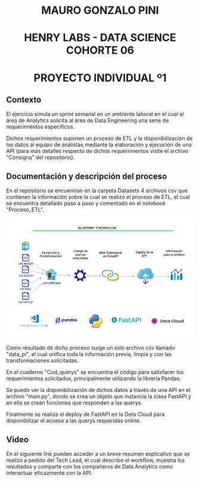  <h1 align=center> MAURO GONZALO PINI
 <h1 align=center> HENRY LABS - DATA SCIENCE COHORTE 06
 <h1 align=center> PROYECTO INDIVIDUAL º1
  
 

## **Contexto**

El ejercicio simula un sprint semanal en un ambiente laboral en el cual el área de Analytics solicita al área de Data Engineering una serie de requerimientos específicos. 

Dichos requerimientos suponen un proceso de ETL y la disponibilización de los datos al equipo de analistas mediante la elaboración y ejecución de una API (para más detalles respecto de dichos requerimientos visite el archivo "Consigna" del repositorio).

## **Documentación y descripción del proceso**

En el repositorio se encuentran en la carpeta Datasets 4 archivos csv que contienen la información sobre la cual se realizó el proceso de ETL, el cual se encuentra detallado paso a paso y comentado en el notebook "Proceso_ETL".

![](Datasets/Blueprint%20y%20Workflow.png)

Como resultado de dicho proceso surge un solo archivo csv llamado "data_pi", el cual unifica toda la información previa, limpia y con las transformaciones solicitadas.

En el cuaderno "Cod_querys" se encuentra el código para satisfacer los requerimientos solicitados, principalmente utilizando la librería Pandas.   

Se puede ver la disponibilización de dichos datos a través de una API en el archivo "main.py", donde se crea un objeto que instancia la clase FastAPI y en ella se crean funciones que responden a las querys.

Finalmente se realiza el deploy de FastAPI en la Deta Cloud para disponibilizar el acceso a las querys requeridas online.


## **Video**

En el siguiente link pueden acceder a un breve resumen explicativo que se realizó a pedido del Tech Lead, el cual describe el workflow, muestra los resultados y comparte con los compañeros de Data Analytics como interactuar eficazmente con la API.